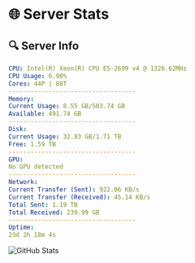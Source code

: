 # 🌐 Server Stats
## 🔍 Server Info
```yaml
CPU: Intel(R) Xeon(R) CPU E5-2699 v4 @ 1326.62MHz
CPU Usage: 6.90%
Cores: 44P | 88T
-----------------------------------
Memory:
Current Usage: 8.55 GB/503.74 GB
Available: 491.74 GB
-----------------------------------
Disk:
Current Usage: 32.83 GB/1.71 TB
Free: 1.59 TB
-----------------------------------
GPU:
No GPU detected
-----------------------------------
Network:
Current Transfer (Sent): 922.06 KB/s
Current Transfer (Received): 45.14 KB/s
Total Sent: 1.19 TB
Total Received: 239.99 GB
-----------------------------------
Uptime:
23d 2h 18m 4s
```
![GitHub Stats](https://img.shields.io/badge/Updated-2025-05-12_19:26:52-blue)